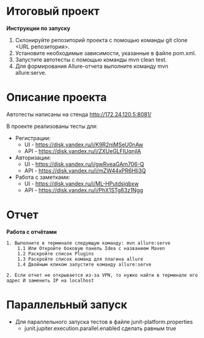 # Итоговый проект
**Инструкции по запуску**

1. Склонируйте репозиторий проекта с помощью команды git clone <URL репозитория>.
2. Установите необходимые зависимости, указанные в файле pom.xml.
3. Запустите автотесты с помощью команды mvn clean test.
4. Для формирования Allure-отчета выполните команду mvn allure:serve.

# Описание проекта
Автотесты написаны на стенда http://172.24.120.5:8081/

В проекте реализованы тесты для:
 * Регистрации:
   * UI - https://disk.yandex.ru/i/K9R2niMSeU0nAw
   * API - https://disk.yandex.ru/i/ZXUeGLFIUqnjlA
 * Авторизации:
   * UI - https://disk.yandex.ru/i/gwRveaGAm706-Q
   * API - https://disk.yandex.ru/i/mZW44xPR6HIi3Q
 * Работа с заметками:
   * UI - https://disk.yandex.ru/i/ML-HPutdsjqbxw
   * API - https://disk.yandex.ru/i/PhX1STg83z1Ngg

# Отчет

**Работа с отчётами**

    1. Выполните в терминале следующую команду: mvn allure:serve
        1.1 Или Откройте боковую панель Idea с названием Maven
        1.2 Раскройте список Plugins
        1.3 Раскройте список команд для плагина allure
        1.4 Двойным кликом запустите команду allure:serve

    2. Если отчет не открывается из-за VPN, то нужно найти в терминале его адрес И заменить IP на localhost

# Параллельный запуск
* Для параллельного запуска тестов в файле junit-platform.properties
  * junit.jupiter.execution.parallel.enabled сделать равным true
    